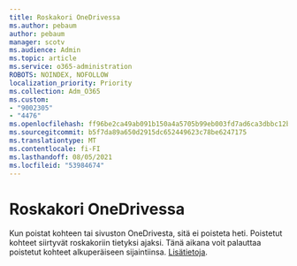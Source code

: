 ```yaml
---
title: Roskakori OneDrivessa
ms.author: pebaum
author: pebaum
manager: scotv
ms.audience: Admin
ms.topic: article
ms.service: o365-administration
ROBOTS: NOINDEX, NOFOLLOW
localization_priority: Priority
ms.collection: Adm_O365
ms.custom:
- "9002305"
- "4476"
ms.openlocfilehash: ff96be2ca49ab091b150a4a5705b99eb003fd7ad6ca3dbbc12b47358bb04563f
ms.sourcegitcommit: b5f7da89a650d2915dc652449623c78be6247175
ms.translationtype: MT
ms.contentlocale: fi-FI
ms.lasthandoff: 08/05/2021
ms.locfileid: "53984674"
---
```

# <a name="onedrive-recycle-bin"></a>Roskakori OneDrivessa

Kun poistat kohteen tai sivuston OneDrivesta, sitä ei poisteta heti. Poistetut kohteet siirtyvät roskakoriin tietyksi ajaksi. Tänä aikana voit palauttaa poistetut kohteet alkuperäiseen sijaintiinsa. [Lisätietoja](https://support.office.com/article/restore-deleted-files-or-folders-in-onedrive-949ada80-0026-4db3-a953-c99083e6a84f?ui=en-US&rs=en-US&ad=US).
